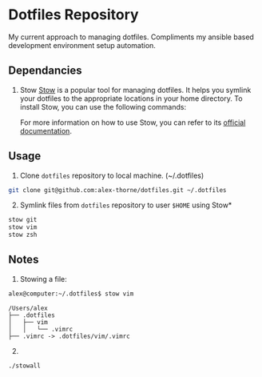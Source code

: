 # Dotfiles Repository
My current approach to managing dotfiles. Compliments my ansible based development environment setup automation.

## Dependancies
1. Stow 
    [Stow](https://www.gnu.org/software/stow/) is a popular tool for managing dotfiles. It helps you symlink your dotfiles to the appropriate locations in your home directory. To install Stow, you can use the following commands:

    For more information on how to use Stow, you can refer to its [official documentation](https://www.gnu.org/software/stow/manual/stow.html).


## Usage
1. Clone `dotfiles` repository to local machine. (~/.dotfiles)
```bash
git clone git@github.com:alex-thorne/dotfiles.git ~/.dotfiles
```
2. Symlink files from `dotfiles` repository to user `$HOME` using Stow* 
```bash
stow git
stow vim
stow zsh
```

## Notes
1. Stowing a file:
```bash
alex@computer:~/.dotfiles$ stow vim
```
```noformat
/Users/alex
├── .dotfiles
│   ├── vim
│   │   └── .vimrc
├── .vimrc -> .dotfiles/vim/.vimrc
```
2. 
```bash
./stowall
```